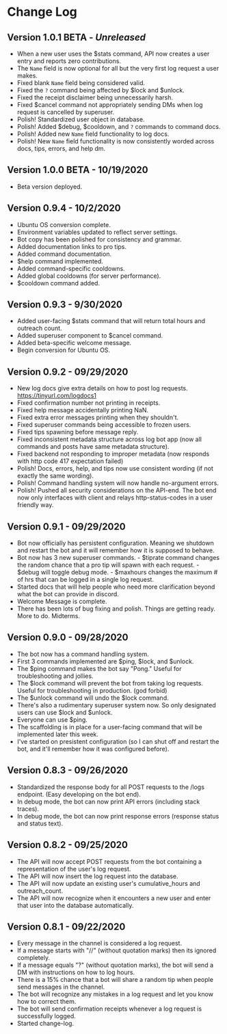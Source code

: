 # Change Log

## Version 1.0.1 BETA - *Unreleased*
  - When a new user uses the $stats command, API now creates a user entry and reports zero contributions.
  - The `Name` field is now optional for all but the very first log request a user makes.
  - Fixed blank `Name` field being considered valid.
  - Fixed the `?` command being affected by $lock and $unlock.
  - Fixed the receipt disclaimer being unnecessarily harsh.
  - Fixed $cancel command not appropriately sending DMs when log request is cancelled by superuser.
  - Polish! Standardized user object in database.
  - Polish! Added $debug, $cooldown, and `?` commands to command docs.
  - Polish! Added new `Name` field functionality to log docs.
  - Polish! New `Name` field functionality is now consistently worded across docs, tips, errors, and help dm.

## Version 1.0.0 BETA - 10/19/2020
  - Beta version deployed.

## Version 0.9.4 - 10/2/2020
  - Ubuntu OS conversion complete.
  - Environment variables updated to reflect server settings.
  - Bot copy has been polished for consistency and grammar.
  - Added documentation links to pro tips.
  - Added command documentation.
  - $help command implemented.
  - Added command-specific cooldowns.
  - Added global cooldowns (for server performance).
  - $cooldown command added.

## Version 0.9.3 - 9/30/2020
  - Added user-facing $stats command that will return total hours and outreach count.
  - Added superuser component to $cancel command.
  - Added beta-specific welcome message.
  - Begin conversion for Ubuntu OS.

## Version 0.9.2 - 09/29/2020
  - New log docs give extra details on how to post log requests. https://tinyurl.com/logdocs1
  - Fixed confirmation number not printing in receipts.
  - Fixed help message accidentally printing NaN.
  - Fixed extra error messages printing when they shouldn't.
  - Fixed superuser commands being accessible to frozen users.
  - Fixed tips spawning before message reply.
  - Fixed inconsistent metadata structure across log bot app (now all commands and posts have same metadata structure).
  - Fixed backend not responding to improper metadata (now responds with http code 417 expectation failed)
  - Polish! Docs, errors, help, and tips now use consistent wording (if not exactly the same wording).
  - Polish! Command handling system will now handle no-argument errors.
  - Polish! Pushed all security considerations on the API-end. The bot end now only interfaces with client and relays http-status-codes in a user friendly way.

## Version 0.9.1 - 09/29/2020
  - Bot now officially has persistent configuration. Meaning we shutdown and restart the bot and it will remember how it is supposed to behave.
  - Bot now has 3 new superuser commands.
        - $tiprate command changes the random chance that a pro tip will spawn with each request.
        - $debug will toggle debug mode.
        - $maxhours changes the maximum # of hrs that can be logged in a single log request.
  - Started docs that will help people who need more clarification beyond what the bot can provide in discord.
  - Welcome Message is complete.
  - There has been lots of bug fixing and polish. Things are getting ready. More to do. Midterms.

## Version 0.9.0 - 09/28/2020
  - The bot now has a command handling system.
  - First 3 commands implemented are $ping, $lock, and $unlock.
  - The $ping command makes the bot say "Pong." Useful for troubleshooting and jollies.
  - The $lock command will prevent the bot from taking log requests. Useful for troubleshooting in production. (god forbid)
  - The $unlock command will undo the $lock command.
  - There's also a rudimentary superuser system now. So only designated users can use $lock and $unlock.
  - Everyone can use $ping.
  - The scaffolding is in place for a user-facing command that will be implemented later this week.
  - I've started on presistent configuration (so I can shut off and restart the bot, and it'll remember how it was configured before).

## Version 0.8.3 - 09/26/2020
  - Standardized the response body for all POST requests to the /logs endpoint. (Easy developing on the bot end).
  - In debug mode, the bot can now print API errors (including stack traces). 
  - In debug mode, the bot can now print response errors (response status and status text).

## Version 0.8.2 - 09/25/2020
  - The API will now accept POST requests from the bot containing a representation of the user's log request.
  - The API will now insert the log request into the database.
  - The API will now update an existing user's cumulative_hours and outreach_count.
  - The API will now recognize when it encounters a new user and enter that user into the database automatically.

## Version 0.8.1 - 09/22/2020
  - Every message in the channel is considered a log request.
  - If a message starts with "//" (without quotation marks) then its ignored completely.
  - If a message equals "?" (without quotation marks), the bot will send a DM with instructions on how to log hours.
  - There is a 15% chance that a bot will share a random tip when people send messages in the channel.
  - The bot will recognize any mistakes in a log request and let you know how to correct them.
  - The bot will send confirmation receipts whenever a log request is successfully logged.
  - Started change-log.

